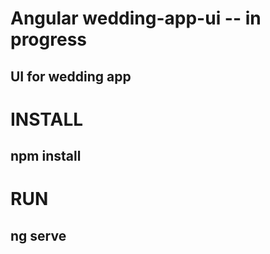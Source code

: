# Angular wedding-app-ui -- in progress
## UI for wedding app

# INSTALL
## npm install

# RUN
## ng serve